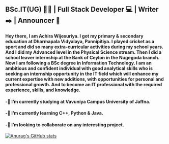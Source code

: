 ## BSc.IT(UG) 🧑‍🎓 | Full Stack Developer 💻 | Writer ✒️ | Announcer 🎤

#### Hey there, I am Achira Wijesuriya. I got my primary & secondary education at Dharmapala Vidyalaya, Pannipitiya. I played cricket as a sport and did so many extra-curricular activities during my school years. And I did my Advanced level in the Physical Science stream. Then I did a school leaver internship at the Bank of Ceylon in the Nugegoda branch. Now I am following a BSc degree in Information Technology. I am an ambitious and confident individual with good analytical skills who is seeking an internship opportunity in the IT field which will enhance my current expertise with new additions, with opportunities for personal and professional growth. And to become an IT professional with the required experience, skills, and knowledge.

####    -🔭 I’m currently studying at Vavuniya Campus University of Jaffna.
####    -🌱 I’m currently learning C++, Python & Java.
####    -👯 I’m looking to collaborate on any interesting project.

[![Anurag's GitHub stats](https://github-readme-stats.vercel.app/api?username=arwijesuriya)](https://github.com/anuraghazra/github-readme-stats)
